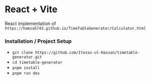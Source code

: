 # React + Vite

React implementation of `https://hamza5743.github.io/TimeTableGenerator/Calculator.html`

### Installation / Project Setup
 - `git clone https://github.com/Itezaz-ul-Hassan/timetable-generator.git`
 - `cd timetable-generator`
 - `pnpm install`
 - `pnpm run dev`
